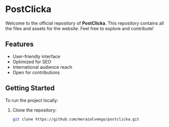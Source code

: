 # PostClicka

Welcome to the official repository of **PostClicka**. This repository contains all the files and assets for the website. Feel free to explore and contribute!

## Features
- User-friendly interface
- Optimized for SEO
- International audience reach
- Open for contributions

## Getting Started
To run the project locally:
1. Clone the repository:
   ```bash
   git clone https://github.com/merazalveego/postclicka.git
